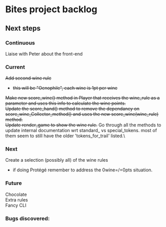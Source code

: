 # Bites project backlog

## Next steps
### Continuous
Liaise with Peter about the front-end

### Current
~~Add second wine rule~~

- ~~this will be "Oenophile", each wine is 1pt per wine~~

~~Make new score_wine() method in Player that receives the wine_rule as a parameter and uses this info to calculate the wine points.~~\
~~Update the score_hand() method to remove the dependancy on score_wine_Collector_method() and uses the new score_wine(wine_rule) method.~~\
~~Update render_game to show the wine rule.~~
Go through all the methods to update internal documentation wrt standard_ vs special_tokens. most of them seem to still have the older 'tokens_for_trail' listed.\

### Next
Create a selection (possibly all) of the wine rules
- if doing Protégé remember to address the 0wine=/=0pts situation.

### Future
Chocolate\
Extra rules\
Fancy CLI

### Bugs discovered:

